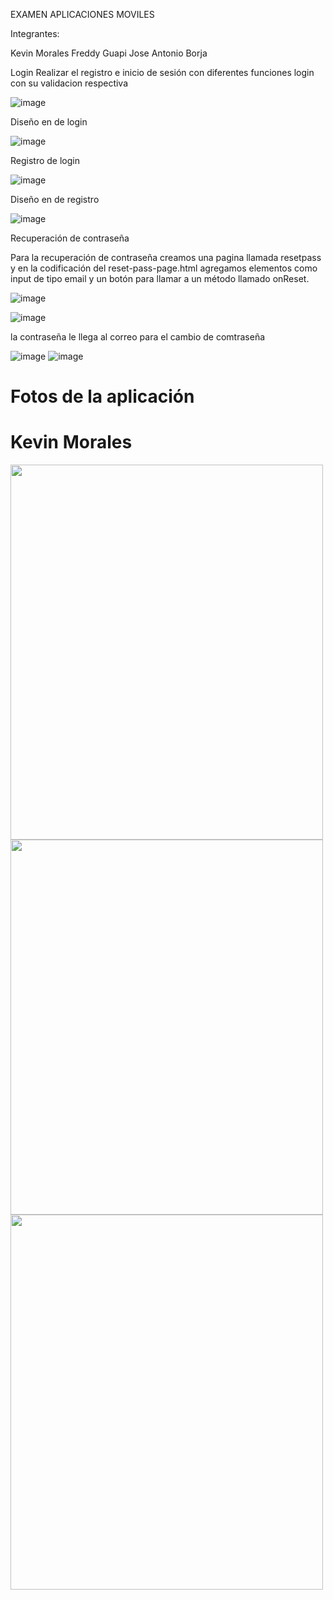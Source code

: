 EXAMEN APLICACIONES MOVILES

Integrantes: 

Kevin Morales
Freddy Guapi
Jose Antonio Borja

Login
Realizar el registro e inicio de sesión con diferentes funciones 
login con su validacion respectiva 

![image](https://user-images.githubusercontent.com/27876563/148617017-d2c4f2af-20a5-4a14-a25f-ac48c4c79b2f.png)

Diseño en de login

![image](https://user-images.githubusercontent.com/27876563/148616944-cdc77425-811c-4734-86b8-48688baa91d5.png)

Registro de login 

![image](https://user-images.githubusercontent.com/27876563/148617095-101655e3-74e9-478c-b7b3-f0b3d317ce71.png)

Diseño en de registro

![image](https://user-images.githubusercontent.com/27876563/148617054-c1f9df1c-1eb2-42f4-b4e4-7cf5c4579639.png)

Recuperación de contraseña

Para la recuperación de contraseña creamos una pagina llamada resetpass y en la codificación del reset-pass-page.html agregamos elementos como input de tipo email y un botón para llamar a un método llamado onReset.


![image](https://user-images.githubusercontent.com/27876563/148617297-8dce349b-44bb-4148-9971-9c66c2d42854.png)

![image](https://user-images.githubusercontent.com/27876563/148617418-a5702ce7-49d5-45b4-b4c4-d7a378c814d7.png)

la contraseña le llega al correo para el cambio de comtraseña

![image](https://user-images.githubusercontent.com/27876563/148617669-720b9cdc-822c-4a44-b578-bdbbbafbbb25.png)
![image](https://user-images.githubusercontent.com/27876563/148617685-cde6acab-3d5d-4297-94a5-203dd4f89507.png)




# Fotos de la aplicación
# Kevin Morales
<img src="https://firebasestorage.googleapis.com/v0/b/pruebabimestral-8ef0d.appspot.com/o/grupo10%2F1639157457154_KevinMorales.jpg?alt=media&token=05773192-7e04-4d05-b9e8-c03272b84657"  width="500" height="600">

<img src=""  width="500" height="600">

<img src=""  width="500" height="600">
